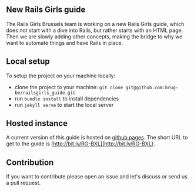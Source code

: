 ## New Rails Girls guide

The Rails Girls Brussels team is working on a new Rails Girls guide, which does not start with a dive into Rails, but rather starts with an HTML page. Then we are slowly adding other concepts, making the bridge to why we want to automate things and have Rails in place.

## Local setup

To setup the project on your machine locally:

* clone the project to your machine: `git clone git@github.com:brug-be/railsgirls_guide.git`
* run `bundle install` to install dependencies
* run `jekyll serve` to start the local server

## Hosted instance

A current version of this guide is hosted on [github pages](http://brug-be.github.io/railsgirls_guide/). The short URL to get to the guide is [http://bit.ly/RG-BXL](http://bit.ly/RG-BXL).


## Contribution

If you want to contribute please open an issue and let's discuss or send us a pull request.

